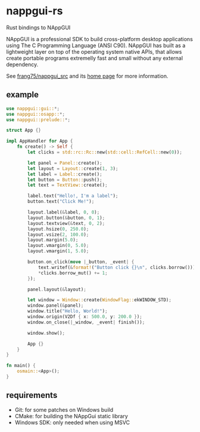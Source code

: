 # nappgui-rs

Rust bindings to NAppGUI

NAppGUI is a professional SDK to build cross-platform desktop applications using The C Programming Language (ANSI C90). NAppGUI has built as a lightweight layer on top of the operating system native APIs, that allows create portable programs extremelly fast and small without any external dependency.

See [frang75/nappgui_src](https://github.com/frang75/nappgui_src) and its [home page](https://nappgui.com/) for more information.


## example

```rust
use nappgui::gui::*;
use nappgui::osapp::*;
use nappgui::prelude::*;

struct App {}

impl AppHandler for App {
    fn create() -> Self {
        let clicks = std::rc::Rc::new(std::cell::RefCell::new(0));

        let panel = Panel::create();
        let layout = Layout::create(1, 3);
        let label = Label::create();
        let button = Button::push();
        let text = TextView::create();

        label.text("Hello!, I'm a label");
        button.text("Click Me!");

        layout.label(&label, 0, 0);
        layout.button(&button, 0, 1);
        layout.textview(&text, 0, 2);
        layout.hsize(0, 250.0);
        layout.vsize(2, 100.0);
        layout.margin(5.0);
        layout.vmargin(0, 5.0);
        layout.vmargin(1, 5.0);

        button.on_click(move |_button, _event| {
            text.writef(&format!("Button click {}\n", clicks.borrow()));
            *clicks.borrow_mut() += 1;
        });

        panel.layout(&layout);

        let window = Window::create(WindowFlag::ekWINDOW_STD);
        window.panel(&panel);
        window.title("Hello, World!");
        window.origin(V2Df { x: 500.0, y: 200.0 });
        window.on_close(|_window, _event| finish());

        window.show();

        App {}
    }
}

fn main() {
    osmain::<App>();
}
```


## requirements

 - Git: for some patches on Windows build
 - CMake: for building the NAppGui static library
 - Windows SDK: only needed when using MSVC

